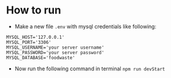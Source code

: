 # How to run

- Make a new file `.env` with mysql credentials like following:

```
MYSQL_HOST='127.0.0.1'
MYSQL_PORT='3306'
MYSQL_USERNAME='your server username'
MYSQL_PASSWORD='your server password'
MYSQL_DATABASE='foodwaste'
```

- Now run the following command in terminal `npm run devStart`
